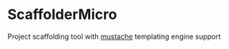 # ScaffolderMicro

Project scaffolding tool with [mustache](htttps://mustache.github.io) templating engine support
